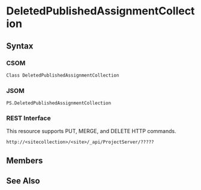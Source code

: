 [comment]: # (Name:DeletedPublishedAssignmentCollection)
[comment]: # (Type:Object)
[comment]: # (Status:Incomplete)
[comment]: # (GeneratedDate:2016-12-13 18:12:21Z)

# DeletedPublishedAssignmentCollection





## Syntax

### CSOM

```C#
Class DeletedPublishedAssignmentCollection 
```
### JSOM

```
PS.DeletedPublishedAssignmentCollection
```
### REST Interface

This resource supports PUT, MERGE, and DELETE HTTP commands.

```
http://<sitecollection>/<site>/_api/ProjectServer/?????
```


## Members







## See Also
